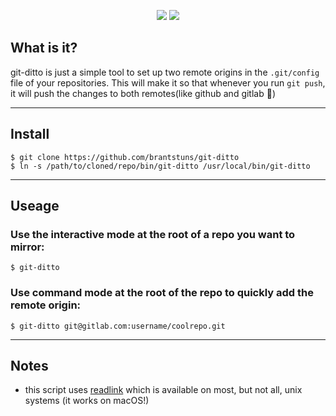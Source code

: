 <p align="center">
  <img src="https://media.giphy.com/media/pMFmBkBTsDMOY/giphy.gif"/>
  <img src="https://media.giphy.com/media/7OWssx6Nm84k0OWkBR/giphy.gif"/>
  <br>
</p>

## What is it?
git-ditto is just a simple tool to set up two remote origins in the `.git/config` file of your
repositories. This will make it so that whenever you run `git push`, it will push the changes to both remotes(like github and gitlab 🤫)

---

## Install
```
$ git clone https://github.com/brantstuns/git-ditto
$ ln -s /path/to/cloned/repo/bin/git-ditto /usr/local/bin/git-ditto
```
---

## Useage

### Use the interactive mode at the root of a repo you want to mirror:
`$ git-ditto`

### Use command mode at the root of the repo to quickly add the remote origin:
`$ git-ditto git@gitlab.com:username/coolrepo.git`

---

## Notes
- this script uses [readlink](https://linux.die.net/man/2/readlink) which is available on most, but not all, unix systems (it works on macOS!)